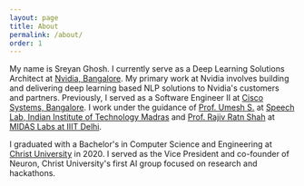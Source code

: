 ```yaml
---
layout: page
title: About
permalink: /about/
order: 1
---
```


My name is Sreyan Ghosh. I currently serve as a Deep Learning Solutions Architect at [Nvidia, Bangalore](https://www.nvidia.com/en-in/). My primary work at Nvidia involves building and delivering deep learning based NLP solutions to Nvidia's customers and partners. Previously, I served as a Software Engineer II at [Cisco Systems, Bangalore](http://cisco.com). I work under the guidance of [Prof. Umesh S.](http://www.ee.iitm.ac.in/~umeshs/) at [Speech Lab, Indian Institute of Technology Madras](https://www.iitm.ac.in/speech/lab/) and [Prof. Rajiv Ratn Shah](https://www.iiitd.ac.in/rajivratn) at [MIDAS Labs at IIIT Delhi](http://midas.iiitd.edu.in/).

I graduated with a Bachelor's in Computer Science and Engineering at [Christ University](https://christuniversity.in/) in 2020. I served as the Vice President and co-founder of Neuron, Christ University's first AI group focused on research and hackathons.